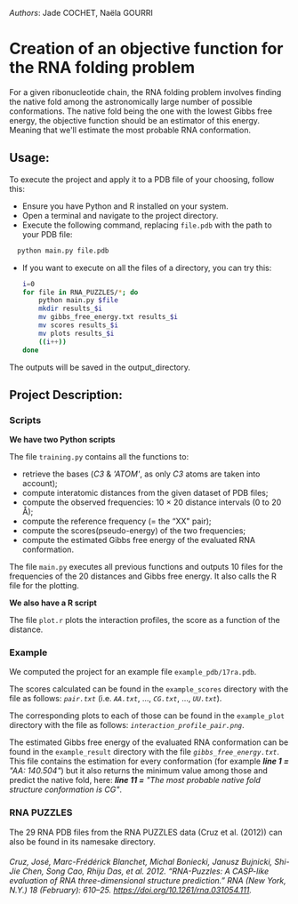 _Authors_: Jade COCHET, Naëla GOURRI

# Creation of an objective function for the RNA folding problem

For a given ribonucleotide chain, the RNA folding problem involves finding the native fold
among the astronomically large number of possible conformations. The native fold being the
one with the lowest Gibbs free energy, the objective function should be an estimator of this
energy. Meaning that we'll estimate the most probable RNA conformation.

## Usage:
To execute the project and apply it to a PDB file of your choosing, follow this: 
- Ensure you have Python and R installed on your system.
- Open a terminal and navigate to the project directory.
- Execute the following command, replacing `file.pdb` with the path to your PDB file:
 ```bash
   python main.py file.pdb
 ```
- If you want to execute on all the files of a directory, you can try this:
  ```bash
  i=0
  for file in RNA_PUZZLES/*; do
      python main.py $file
      mkdir results_$i
      mv gibbs_free_energy.txt results_$i
      mv scores results_$i
      mv plots results_$i
      ((i++))
  done
  ```


The outputs will be saved in the output_directory.


## Project Description:
### Scripts
**We have two Python scripts**

The file `training.py` contains all the functions to:
   - retrieve the bases (_C3_ & _'ATOM'_, as only _C3_ atoms are taken into account);
   - compute interatomic distances from the given dataset of PDB files;
   - compute the observed frequencies: 10 × 20 distance intervals (0 to 20 Å);
   - compute the reference frequency (= the “XX" pair);
   - compute the scores(pseudo-energy) of the two frequencies;
   - compute the estimated Gibbs free energy of the evaluated RNA conformation.
  
The file `main.py` executes all previous functions and outputs 10 files for the frequencies of the 20 distances and Gibbs free energy. It also calls the R file for the plotting.


**We also have a R script**

The file `plot.r` plots the interaction profiles, the score as a
function of the distance.

### Example
We computed the project for an example file `example_pdb/17ra.pdb`. 

The scores calculated can be found in the `example_scores` directory with the file as follows: _`pair.txt`_ (i.e. _`AA.txt`_, ..., _`CG.txt`_, ..., _`UU.txt`_).

The corresponding plots to each of those can be found in the `example_plot` directory with the file as follows: _`interaction_profile_pair.png`_.

The estimated Gibbs free energy of the evaluated RNA conformation can be found in the `example_result` directory with the file _`gibbs_free_energy.txt`_. This file contains the estimation for every conformation (for example _**line 1 =** "AA: 140.504"_) but it also returns the minimum value among those and predict the native fold, here: _**line 11 =** "The most probable native fold structure conformation is CG"_.


### RNA PUZZLES
The 29 RNA PDB files from the RNA PUZZLES data (Cruz et al. (2012)) can also be found in its namesake directory. 

###### Cruz, José, Marc-Frédérick Blanchet, Michal Boniecki, Janusz Bujnicki, Shi-Jie Chen, Song Cao, Rhiju Das, et al. 2012. “RNA-Puzzles: A CASP-like evaluation of RNA three-dimensional structure prediction.” RNA (New York, N.Y.) 18 (February): 610–25. https://doi.org/10.1261/rna.031054.111.






